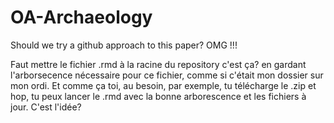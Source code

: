 # OA-Archaeology

Should we try a github approach to this paper? OMG !!!

Faut mettre le fichier .rmd à la racine du repository c'est ça? en gardant l'arborsecence nécessaire pour ce fichier, comme si c'était mon dossier sur mon ordi. Et comme ça toi, au besoin, par exemple, tu télécharge le .zip et hop, tu peux lancer le .rmd avec la bonne arborescence et les fichiers à jour. C'est l'idée?
